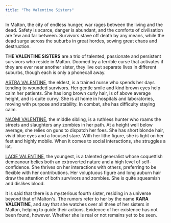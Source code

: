 ```yaml
---
title: "The Valentine Sisters"
---
```


In Malton, the city of endless hunger, war rages between the living and the dead. Safety is scarce, danger is abundant, and the comforts of civilisation are few and far between. Survivors stave off death by any means, while the dead surge across the suburbs in great hordes, sowing great chaos and destruction.

**THE VALENTINE SISTERS** are a trio of talented, passionate and persistent survivors who reside in Malton. Doomed by a terrible curse that activates if they are ever near another sister, they live out separate lives in different suburbs, though each is only a phonecall away.

<a href="http://www.urbandead.com/profile.cgi?id=2299496" target="_blank">ASTRA VALENTINE</a>, the eldest, is a trained nurse who spends her days tending to wounded survivors. Her gentle smile and kind brown eyes help calm her patients. She has long brown curly hair, is of above average height, and is quite curvy. She is at home in hospitals and laboratories, moving with purpose and stability. In combat, she has difficulty staying calm.

<a href="http://www.urbandead.com/profile.cgi?id=2299498" target="_blank">NAOMI VALENTINE</a>, the middle sibling, is a ruthless hunter who roams the streets and slaughters any zombies in her path. At a height well below average, she relies on guns to dispatch her foes. She has short blonde hair, vivid blue eyes and a focused stare. With her lithe figure, she is light on her feet and highly mobile. When it comes to social interactions, she struggles a lot.

<a href="http://www.urbandead.com/profile.cgi?id=2299499" target="_blank">LACIE VALENTINE</a>, the youngest, is a talented generalist whose coquettish demeanour belies both an extroverted nature and a high level of self-confidence. She thrives on her interactions with others, preferring to be flexible with her contributions. Her voluptuous figure and long auburn hair draw the attention of both survivors and zombies. She is quite squeamish and dislikes blood.

It is said that there is a mysterious fourth sister, residing in a universe beyond that of Malton's. The rumors refer to her by the name **KARA VALENTINE**, and say that she watches over all three of her sisters in Malton, helping to guide their actions. Evidence of her existence has not been found, however. Whether she is real or not remains yet to be seen.